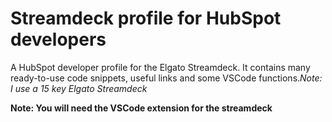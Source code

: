  <h1>Streamdeck profile for HubSpot developers</h1>
 <p>A HubSpot developer profile for the Elgato Streamdeck. It contains many ready-to-use code snippets, useful links and some VSCode functions.<em>Note: I use a 15 key Elgato Streamdeck</em></p>

 
 <strong>Note: You will need the VSCode extension for the streamdeck</strong>

